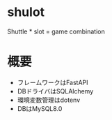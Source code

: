 # shulot
Shuttle * slot = game combination

# 概要
* フレームワークはFastAPI
* DBドライバはSQLAlchemy
* 環境変数管理はdotenv
* DBはMySQL8.0


